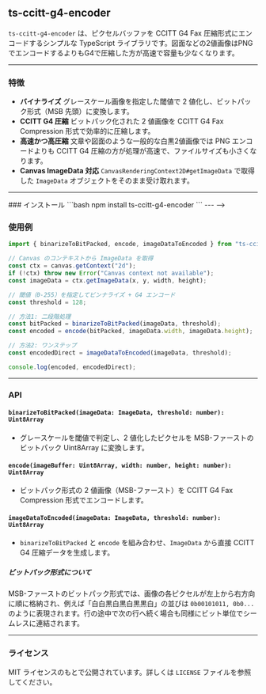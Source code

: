 ## ts-ccitt-g4-encoder

`ts-ccitt-g4-encoder` は、ピクセルバッファを CCITT G4 Fax 圧縮形式にエンコードするシンプルな TypeScript ライブラリです。図面などの2値画像はPNGでエンコードするよりもG4で圧縮した方が高速で容量も少なくなります。

---

### 特徴

* **バイナライズ**
  グレースケール画像を指定した閾値で 2 値化し、ビットパック形式（MSB 先頭）に変換します。
* **CCITT G4 圧縮**
  ビットパック化された 2 値画像を CCITT G4 Fax Compression 形式で効率的に圧縮します。
* **高速かつ高圧縮**
  文章や図面のような一般的な白黒2値画像では PNG エンコードよりも CCITT G4 圧縮の方が処理が高速で、ファイルサイズも小さくなります。
* **Canvas ImageData 対応**
  `CanvasRenderingContext2D#getImageData` で取得した `ImageData` オブジェクトをそのまま受け取れます。

---
<!-->
### インストール

```bash
npm install ts-ccitt-g4-encoder
```

---
-->
### 使用例

```typescript
import { binarizeToBitPacked, encode, imageDataToEncoded } from "ts-ccitt-g4-encoder";

// Canvas のコンテキストから ImageData を取得
const ctx = canvas.getContext("2d");
if (!ctx) throw new Error("Canvas context not available");
const imageData = ctx.getImageData(x, y, width, height);

// 閾値（0-255）を指定してビンナライズ + G4 エンコード
const threshold = 128;

// 方法1: 二段階処理
const bitPacked = binarizeToBitPacked(imageData, threshold);
const encoded = encode(bitPacked, imageData.width, imageData.height);

// 方法2: ワンステップ
const encodedDirect = imageDataToEncoded(imageData, threshold);

console.log(encoded, encodedDirect);
```

---

### API

#### `binarizeToBitPacked(imageData: ImageData, threshold: number): Uint8Array`

* グレースケールを閾値で判定し、2 値化したピクセルを MSB-ファーストのビットパック Uint8Array に変換します。

#### `encode(imageBuffer: Uint8Array, width: number, height: number): Uint8Array`

* ビットパック形式の 2 値画像（MSB-ファースト）を CCITT G4 Fax Compression 形式でエンコードします。

#### `imageDataToEncoded(imageData: ImageData, threshold: number): Uint8Array`

* `binarizeToBitPacked` と `encode` を組み合わせ、`ImageData` から直接 CCITT G4 圧縮データを生成します。

##### ビットパック形式について

MSB-ファーストのビットパック形式では、画像の各ピクセルが左上から右方向に順に格納され、例えば「白白黒白黒白黒黒白」の並びは `0b00101011, 0b0...` のように表現されます。行の途中で次の行へ続く場合も同様にビット単位でシームレスに連結されます。

---

### ライセンス

MIT ライセンスのもとで公開されています。詳しくは `LICENSE` ファイルを参照してください。
